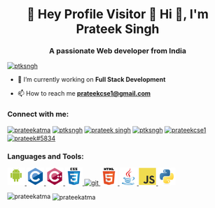 <h1 align="center">🌈 Hey Profile Visitor 👀 Hi 👋, I'm Prateek Singh</h1>
<h3 align="center">A passionate Web developer from India</h3>


<p align="left"> <a href="https://twitter.com/ptksngh" target="blank"><img src="https://img.shields.io/twitter/follow/ptksngh?logo=twitter&style=for-the-badge" alt="ptksngh" /></a> </p>

- 🔭 I’m currently working on **Full Stack Development**





- 📫 How to reach me **prateekcse1@gmail.com**



<h3 align="left">Connect with me:</h3>
<p align="left">
<a href="https://dev.to/prateekatma" target="blank"><img align="center" src="https://cdn.jsdelivr.net/npm/simple-icons@3.0.1/icons/dev-dot-to.svg" alt="prateekatma" height="30" width="40" /></a>
<a href="https://twitter.com/ptksngh" target="blank"><img align="center" src="https://raw.githubusercontent.com/rahuldkjain/github-profile-readme-generator/master/src/images/icons/Social/twitter.svg" alt="ptksngh" height="30" width="40" /></a>
<a href="https://www.linkedin.com/in/prateek-singh-96321417a" target="blank"><img align="center" src="https://raw.githubusercontent.com/rahuldkjain/github-profile-readme-generator/master/src/images/icons/Social/linked-in-alt.svg" alt="prateek singh" height="30" width="40" /></a> <a href="https://instagram.com/ptksngh" target="blank"><img align="center" src="https://raw.githubusercontent.com/rahuldkjain/github-profile-readme-generator/master/src/images/icons/Social/instagram.svg" alt="ptksngh" height="30" width="40" /></a> <a href="https://www.hackerrank.com/prateekcse1" target="blank"><img align="center" src="https://raw.githubusercontent.com/rahuldkjain/github-profile-readme-generator/master/src/images/icons/Social/hackerrank.svg" alt="prateekcse1" height="30" width="40" /></a> <a href="https://discord.gg/prateek#5824" target="blank"><img align="center" src="https://raw.githubusercontent.com/rahuldkjain/github-profile-readme-generator/master/src/images/icons/Social/discord.svg" alt="prateek#5834" height="30" width="40" /></a>
</p>

<h3 align="left">Languages and Tools:</h3>
<p align="left"> <a href="https://developer.android.com" target="_blank"> <img src="https://raw.githubusercontent.com/devicons/devicon/master/icons/android/android-original-wordmark.svg" alt="android" width="40" height="40"/> </a> <a href="https://www.cprogramming.com/" target="_blank"> <img src="https://raw.githubusercontent.com/devicons/devicon/master/icons/c/c-original.svg" alt="c" width="40" height="40"/> </a> <a href="https://www.w3schools.com/cpp/" target="_blank"> <img src="https://raw.githubusercontent.com/devicons/devicon/master/icons/cplusplus/cplusplus-original.svg" alt="cplusplus" width="40" height="40"/> </a>  <a href="https://www.w3schools.com/css/" target="_blank"> <img src="https://raw.githubusercontent.com/devicons/devicon/master/icons/css3/css3-original-wordmark.svg" alt="css3" width="40" height="40"/> </a> <a href="https://git-scm.com/" target="_blank"> <img src="https://www.vectorlogo.zone/logos/git-scm/git-scm-icon.svg" alt="git" width="40" height="40"/> </a> <a href="https://www.w3.org/html/" target="_blank"> <img src="https://raw.githubusercontent.com/devicons/devicon/master/icons/html5/html5-original-wordmark.svg" alt="html5" width="40" height="40"/> </a> <a href="https://www.java.com" target="_blank"> <img src="https://raw.githubusercontent.com/devicons/devicon/master/icons/java/java-original.svg" alt="java" width="40" height="40"/> </a> <a href="https://developer.mozilla.org/en-US/docs/Web/JavaScript" target="_blank"> <img src="https://raw.githubusercontent.com/devicons/devicon/master/icons/javascript/javascript-original.svg" alt="javascript" width="40" height="40"/> </a>  <a href="https://www.python.org" target="_blank"> <img src="https://raw.githubusercontent.com/devicons/devicon/master/icons/python/python-original.svg" alt="python" width="40" height="40"/> </a> </p>

<p><img align="left" src="https://github-readme-stats.vercel.app/api/top-langs?username=prateekatma&show_icons=true&locale=en&layout=compact" alt="prateekatma" /></p>
 
<p>&nbsp;<img align="center" src="https://github-readme-stats.vercel.app/api?username=prateekatma&show_icons=true&locale=en" alt="prateekatma" /></p>




